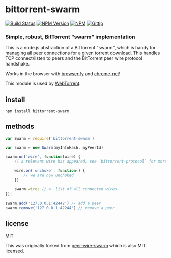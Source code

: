 # bittorrent-swarm
[![Build Status](http://img.shields.io/travis/feross/bittorrent-swarm.svg)](https://travis-ci.org/feross/bittorrent-swarm)
[![NPM Version](http://img.shields.io/npm/v/bittorrent-swarm.svg)](https://npmjs.org/package/bittorrent-swarm)
[![NPM](http://img.shields.io/npm/dm/bittorrent-swarm.svg)](https://npmjs.org/package/bittorrent-swarm)
[![Gittip](http://img.shields.io/gittip/feross.svg)](https://www.gittip.com/feross/)

### Simple, robust, BitTorrent "swarm" implementation

This is a node.js abstraction of a BitTorrent "swarm", which is handy for managing all peer connections for a given torrent download. This handles TCP connect/listen to peers and the BitTorrent peer wire protocol handshake.

Works in the browser with [browserify](http://browserify.org/) and [chrome-net](https://github.com/feross/chrome-net)!

This module is used by [WebTorrent](https://github.com/feross/WebTorrent).

## install

```
npm install bittorrent-swarm
```

## methods

``` js
var Swarm = require('bittorrent-swarm')

var swarm = new Swarm(myInfoHash, myPeerId)

swarm.on('wire', function(wire) {
	// a relevant wire has appeared, see `bittorrent-protocol` for more info

	wire.on('unchoke', function() {
		// we are now unchoked
	})

	swarm.wires // <- list of all connected wires
});

swarm.add('127.0.0.1:42442') // add a peer
swarm.remove('127.0.0.1:42244') // remove a peer
```

## license

MIT

This was originally forked from [peer-wire-swarm](https://github.com/mafintosh/peer-wire-swarm) which is also MIT licensed.